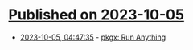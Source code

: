 # [Published on 2023-10-05](index.md)

* [2023-10-05, 04:47:35](https://lobste.rs/s/c09zuq/pkgx_run_anything) - [pkgx: Run Anything](https://pkgx.sh)
